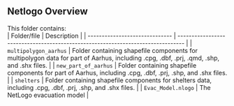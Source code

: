 ## Netlogo Overview
This folder contains:  
| Folder/file                        | Description                                                                          |
| ------------------------------ | -------------------------------------------------------------------------------- |
| ```multipolygon_aarhus```       | Folder containing shapefile components for multipolygon data for part of Aarhus, including .cpg, .dbf, .prj, .qmd, .shp, and .shx files.               | 
| ```new_part_of_aarhus```        | Folder containing shapefile components for part of Aarhus, including .cpg, .dbf, .prj, .shp, and .shx files.               | 
| ```shelters```      | Folder containing shapefile components for shelters data, including .cpg, .dbf, .prj, .shp, and .shx files.               |
| ```Evac_Model.nlogo```          | The NetLogo evacuation model  | 
